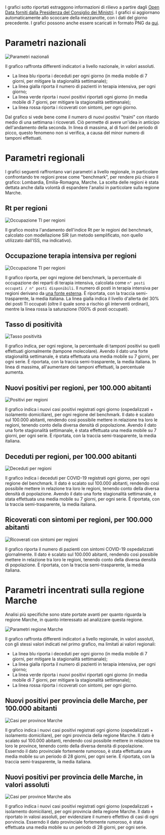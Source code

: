I grafici sotto riportati estraggono informazioni di rilievo a partire dagli [Open Data forniti dalla Presidenza del Consiglio dei Ministri](https://github.com/pcm-dpc/COVID-19). I grafici si aggiornano automaticamente allo scoccare della mezzanotte, con i dati del giorno precedente. I grafici possono anche essere scaricati in formato PNG da [qui](https://github.com/maldins46/CovidAnalysis/releases/latest).

# Parametri nazionali

![Parametri nazionali](./docs/parametri_italia.png)

Il grafico raffronta differenti indicatori a livello nazionale, in valori assoluti. 
- La linea blu riporta i deceduti per ogni giorno (in media mobile di 7 giorni, per mitigare la stagionalità settimanale); 
- La linea gialla riporta il numero di pazienti in terapia intensiva, per ogni giorno; 
- La linea verde riporta i nuovi positivi riportati ogni giorno (in media mobile di 7 giorni, per mitigare la stagionalità settimanale);
- La linea rossa riporta i ricoverati con sintomi, per ogni giorno.

Dal grafico si vede bene come il numero di nuovi positivi "traini" con ritardo medio di una settimana i ricoverati. Ciò permette di avere un'idea in anticipo dell'andamento della seconda. In linea di massima, al di fuori del periodo di picco, questo fenomeno non si verifica, a causa del minor numero di tamponi effettuati.

# Parametri regionali

I grafici seguenti raffrontano vari parametri a livello regionale, in particolare confrontando tre regioni prese come "benchmark", per rendere più chiaro il grafico: Lombardia, Emilia-Romagna, Marche. La scelta delle regioni è stata dettata anche dalla volontà di espandere l'analisi in particolare sulla regione Marche.

## Rt per regioni

![Occupazione TI per regioni](./docs/rt_per_regioni.png)

Il grafico mostra l'andamento dell'indice Rt per le regioni del benchmark, calcolato con modellazione SIR (un metodo semplificato, non quello utilizzato dall'ISS, ma indicativo).


## Occupazione terapia intensiva per regioni

![Occupazione TI per regioni](./docs/ti_per_regioni.png)

Il grafico riporta, per ogni regione del benchmark, la percentuale di occupazione dei reparti di terapia intensiva, calcolata come `n° posti occupati / n° posti disponibili`. Il numero di posti in terapia intensiva per regioni derivano da [una fonte esterna](https://www.infodata.ilsole24ore.com/2020/10/15/terapie-intensive-scopri-in-tempo-reale-quanti-posti-sono-occupati/). È riportata, con la traccia semi-trasparente, la media italiana. La linea gialla indica il livello d'allerta del 30% dei posti TI occupati (oltre il quale sono a rischio gli interventi ordinari), mentre la linea rossa la saturazione (100% di posti occupati).

## Tasso di positività

![Tasso positività](./docs/positivita.png)

Il grafico indica, per ogni regione, la percentuale di tamponi positivi su quelli effettuati giornalmente (tampone molecolare). Avendo il dato una forte stagionalità settimanale, è stata effettuata una media mobile su 7 giorni, per ogni serie. È riportata, con la traccia semi-trasparente, la media italiana. In linea di massima, all'aumentare dei tamponi effettuati, la percentuale aumenta.  

## Nuovi positivi per regioni, per 100.000 abitanti

![Positivi per regioni](./docs/positivi_per_regioni.png)

Il grafico indica i nuovi casi positivi registrati ogni giorno (ospedalizzati + isolamento domiciliare), per ogni regione del benchmark. Il dato è scalato sul 100.000 abitanti, rendendo così possibile mettere in relazione tra loro le regioni, tenendo conto della diversa densità di popolazione. Avendo il dato una forte stagionalità settimanale, è stata effettuata una media mobile su 7 giorni, per ogni serie. È riportata, con la traccia semi-trasparente, la media italiana.

## Deceduti per regioni, per 100.000 abitanti

![Deceduti per regioni](./docs/deceduti_per_regioni.png)

Il grafico indica i deceduti per COVID-19 registrati ogni giorno, per ogni regione del benchmark. Il dato è scalato sul 100.000 abitanti, rendendo così possibile mettere in relazione tra loro le regioni, tenendo conto della diversa densità di popolazione. Avendo il dato una forte stagionalità settimanale, è stata effettuata una media mobile su 7 giorni, per ogni serie. È riportata, con la traccia semi-trasparente, la media italiana.

## Ricoverati con sintomi per regioni, per 100.000 abitanti

![Ricoverati con sintomi per regioni](./docs/ricoverati_con_sintomi_per_regioni.png)

Il grafico riporta il numero di pazienti con sintomi COVID-19 ospedalizzati giornalmente. Il dato è scalato sul 100.000 abitanti, rendendo così possibile mettere in relazione tra loro le regioni, tenendo conto della diversa densità di popolazione. È riportata, con la traccia semi-trasparente, la media italiana.

# Parametri incentrati sulla regione Marche

Analisi più specifiche sono state portate avanti per quanto riguarda la regione Marche, in quanto interessato ad analizzare questa regione.

![Parametri regione Marche](./docs/parametri_marche.png)

Il grafico raffronta differenti indicatori a livello regionale, in valori assoluti, con gli stessi valori indicati nel primo grafico, ma limitati ai valori regionali: 
- La linea blu riporta i deceduti per ogni giorno (in media mobile di 7 giorni, per mitigare la stagionalità settimanale); 
- La linea gialla riporta il numero di pazienti in terapia intensiva, per ogni giorno; 
- La linea verde riporta i nuovi positivi riportati ogni giorno (in media mobile di 7 giorni, per mitigare la stagionalità settimanale);
- La linea rossa riporta i ricoverati con sintomi, per ogni giorno.

## Nuovi positivi per provincia delle Marche, per 100.000 abitanti

![Casi per province Marche](./docs/totale_casi_per_province_marche.png)

Il grafico indica i nuovi casi positivi registrati ogni giorno (ospedalizzati + isolamento domiciliare), per ogni provincia della regione Marche. Il dato è scalato sul 100.000 abitanti, rendendo così possibile mettere in relazione tra loro le province, tenendo conto della diversa densità di popolazione. Esserndo il dato provinciale fortemente rumoroso, è stata effettuata una media mobile su un periodo di 28 giorni, per ogni serie. È riportata, con la traccia semi-trasparente, la media italiana.

## Nuovi positivi per provincia delle Marche, in valori assoluti

![Casi per province Marche abs](./docs/totale_casi_per_province_marche_abs.png)

Il grafico indica i nuovi casi positivi registrati ogni giorno (ospedalizzati + isolamento domiciliare), per ogni provincia della regione Marche. Il dato è riportato in valosi assoluti, per evidenziare il numero effettivo di casi di ogni porvincia. Esserndo il dato provinciale fortemente rumoroso, è stata effettuata una media mobile su un periodo di 28 giorni, per ogni serie.
